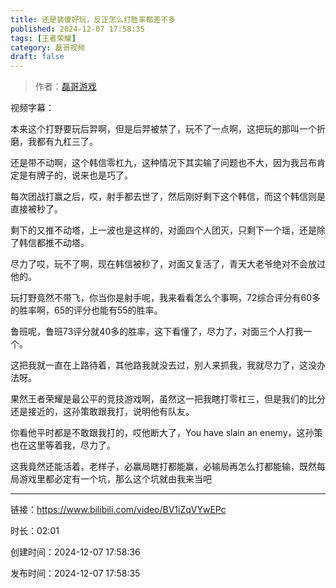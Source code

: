 ```yaml
---
title: 还是装傻好玩，反正怎么打胜率都差不多
published: 2024-12-07 17:58:35
tags: [王者荣耀]
category: 磊哥视频
draft: false
---
```



> 作者：[磊哥游戏](https://space.bilibili.com/268941858?spm_id_from=333.788.upinfo.head.click)

视频字幕：

本来这个打野要玩后羿啊，但是后羿被禁了，玩不了一点啊，这把玩的那叫一个折磨，我都有九杠三了。

还是带不动啊，这个韩信零杠九，这种情况下其实输了问题也不大，因为我吕布肯定是有牌子的，说来也是巧了。

每次团战打赢之后，哎，射手都去世了，然后刚好剩下这个韩信，而这个韩信则是直接被秒了。

剩下的又推不动塔，上一波也是这样的，对面四个人团灭，只剩下一个瑶，还是除了韩信都推不动塔。

尽力了哎，玩不了啊，现在韩信被秒了，对面又复活了，青天大老爷绝对不会放过他的。

玩打野竟然不带飞，你当你是射手呢，我来看看怎么个事啊，72综合评分有60多的胜率啊，65的评分也能有55的胜率。

鲁班呢，鲁班73评分就40多的胜率，这下看懂了，尽力了，对面三个人打我一个。

这把我就一直在上路待着，其他路我就没去过，别人来抓我，我就尽力了，这没办法呀。

果然王者荣耀是最公平的竞技游戏啊，虽然这一把我瞎打零杠三，但是我们的比分还是接近的，这孙策敢跟我打，说明他有队友。

你看他平时都是不敢跟我打的，哎他断大了，You have slain an enemy，这孙策也在这里等着我，尽力了。

这我竟然还能活着，老样子，必赢局瞎打都能赢，必输局再怎么打都能输，既然每局游戏里都必定有一个坑，那么这个坑就由我来当吧

---


链接：https://www.bilibili.com/video/BV1iZqVYwEPc



时长：02:01

创建时间：2024-12-07 17:58:36

发布时间：2024-12-07 17:58:35
